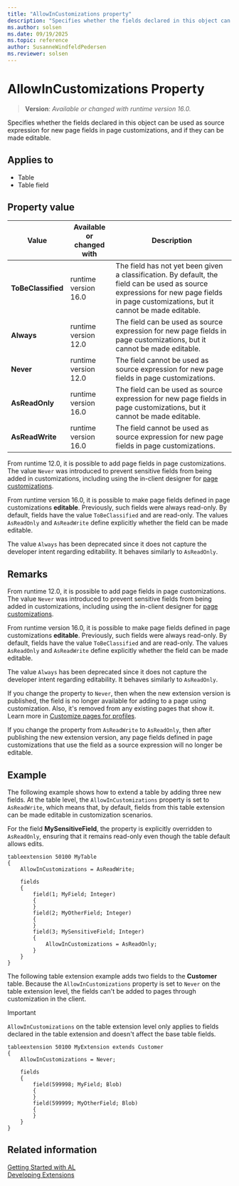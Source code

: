 ```yaml
---
title: "AllowInCustomizations property"
description: "Specifies whether the fields declared in this object can be used as source expression for new page fields in page customizations, and if they can be made editable."
ms.author: solsen
ms.date: 09/19/2025
ms.topic: reference
author: SusanneWindfeldPedersen
ms.reviewer: solsen
---
```

[//]: # (START>DO_NOT_EDIT)
[//]: # (IMPORTANT:Do not edit any of the content between here and the END>DO_NOT_EDIT.)
[//]: # (Any modifications should be made in the .xml files in the ModernDev repo.)
# AllowInCustomizations Property
> **Version**: _Available or changed with runtime version 16.0._

Specifies whether the fields declared in this object can be used as source expression for new page fields in page customizations, and if they can be made editable.

## Applies to
-   Table
-   Table field

## Property value

|Value|Available or changed with|Description|
|-----------|-----------|---------------------------------------|
|**ToBeClassified**|runtime version 16.0|The field has not yet been given a classification. By default, the field can be used as source expressions for new page fields in page customizations, but it cannot be made editable.|
|**Always**|runtime version 12.0|The field can be used as source expression for new page fields in page customizations, but it cannot be made editable.|
|**Never**|runtime version 12.0|The field cannot be used as source expression for new page fields in page customizations.|
|**AsReadOnly**|runtime version 16.0|The field can be used as source expression for new page fields in page customizations, but it cannot be made editable.|
|**AsReadWrite**|runtime version 16.0|The field cannot be used as source expression for new page fields in page customizations.|

[//]: # (IMPORTANT: END>DO_NOT_EDIT)

From runtime 12.0, it is possible to add page fields in page customizations. The value `Never` was introduced to prevent sensitive fields from being added in customizations, including using the in-client designer for [page customizations](/dynamics365/business-central/ui-personalization-manage).

From runtime version 16.0, it is possible to make page fields defined in page customizations **editable**. Previously, such fields were always read-only. By default, fields have the value `ToBeClassified` and are read-only. The values `AsReadOnly` and `AsReadWrite` define explicitly whether the field can be made editable.

The value `Always` has been deprecated since it does not capture the developer intent regarding editability. It behaves similarly to `AsReadOnly`.

## Remarks

From runtime 12.0, it is possible to add page fields in page customizations. The value `Never` was introduced to prevent sensitive fields from being added in customizations, including using the in-client designer for [page customizations](/dynamics365/business-central/ui-personalization-manage).

From runtime version 16.0, it is possible to make page fields defined in page customizations **editable**. Previously, such fields were always read-only. By default, fields have the value `ToBeClassified` and are read-only. The values `AsReadOnly` and `AsReadWrite` define explicitly whether the field can be made editable.

The value `Always` has been deprecated since it does not capture the developer intent regarding editability. It behaves similarly to `AsReadOnly`.

If you change the property to `Never`, then when the new extension version is published, the field is no longer available for adding to a page using customization. Also, it's removed from any existing pages that show it. Learn more in [Customize pages for profiles](/dynamics365/business-central/ui-personalization-manage).

If you change the property from `AsReadWrite` to `AsReadOnly`, then after publishing the new extension version, any page fields defined in page customizations that use the field as a source expression will no longer be editable.

## Example

The following example shows how to extend a table by adding three new fields. At the table level, the `AllowInCustomizations` property is set to `AsReadWrite`, which means that, by default, fields from this table extension can be made editable in customization scenarios.

For the field **MySensitiveField**, the property is explicitly overridden to `AsReadOnly`, ensuring that it remains read-only even though the table default allows edits.

```AL
tableextension 50100 MyTable
{    
    AllowInCustomizations = AsReadWrite;

    fields
    {
        field(1; MyField; Integer)
        {
        }
        field(2; MyOtherField; Integer)
        {
        }
        field(3; MySensitiveField; Integer)
        {
            AllowInCustomizations = AsReadOnly;
        }
    }
}
```

The following table extension example adds two fields to the **Customer** table. Because the `AllowInCustomizations` property is set to `Never` on the table extension level, the fields can't be added to pages through customization in the client.  

> [!IMPORTANT]
> `AllowInCustomizations` on the table extension level only applies to fields declared in the table extension and doesn't affect the base table fields.


```AL
tableextension 50100 MyExtension extends Customer
{
    AllowInCustomizations = Never;

    fields
    {
        field(599998; MyField; Blob)
        {
        }
        field(599999; MyOtherField; Blob)
        {
        }
    }
}
```

## Related information  
[Getting Started with AL](../devenv-get-started.md)  
[Developing Extensions](../devenv-dev-overview.md)  